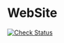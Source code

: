 # WebSite

[![Check Status][check-badge]][github-runs]

[check-badge]: https://github.com/Bellseboss-Studio/Bellseboss-Studio.github.io/actions/workflows/deployWebSiteToCpanel.yml/badge.svg
[github-runs]: https://github.com/Bellseboss-Studio/Bellseboss-Studio.github.io/actions
